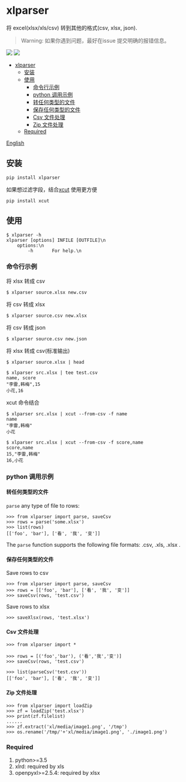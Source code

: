 # xlparser
将 excel(xlsx/xls/csv) 转到其他的格式(csv, xlsx, json).

> Warning: 如果你遇到问题，最好在issue 提交明确的报错信息。

[![](https://img.shields.io/pypi/pyversions/xlparser.svg?longCache=True)](https://pypi.org/pypi/xlparser/)
[![](https://img.shields.io/pypi/v/xlparser.svg?maxAge=36000)](https://pypi.org/pypi/xlparser/)

- [xlparser](#xlparser)
  - [安装](#安装)
  - [使用](#使用)
    - [命令行示例](#命令行示例)
    - [python 调用示例](#python-调用示例)
    - [转任何类型的文件](#转任何类型的文件)
    - [保存任何类型的文件](#保存任何类型的文件)
    - [Csv 文件处理](#csv-文件处理)
    - [Zip 文件处理](#zip-文件处理)
  - [Required](#required)

[English](README.md)

## 安装

    pip install xlparser

如果想过滤字段，结合[xcut](https://github.com/ahuigo/xcut) 使用更方便

    pip install xcut

## 使用

    $ xlparser -h
    xlparser [options] INFILE [OUTFILE]\n
        options:\n
            -h       For help.\n

### 命令行示例
将 xlsx 转成 csv

    $ xlparser source.xlsx new.csv 

将 csv 转成 xlsx

    $ xlparser source.csv new.xlsx 

将 csv 转成 json

    $ xlparser source.csv new.json

将 xlsx 转成 csv(标准输出)

    $ xlparser source.xlsx | head 

    $ xlparser src.xlsx | tee test.csv
    name, score
    "李雷,韩梅",15
    小花,16

xcut 命令结合

    $ xlparser src.xlsx | xcut --from-csv -f name 
    name
    "李雷,韩梅"
    小花

    $ xlparser src.xlsx | xcut --from-csv -f score,name
    score,name
    15,"李雷,韩梅"
    16,小花

### python 调用示例

#### 转任何类型的文件
`parse` any type of file to rows:

    >>> from xlparser import parse, saveCsv
    >>> rows = parse('some.xlsx')
    >>> list(rows)
    [['foo', 'bar'], ['看', '我', '变']]

The `parse` function supports the following file formats: .csv, .xls, .xlsx .

#### 保存任何类型的文件
Save rows to csv

    >>> from xlparser import parse, saveCsv
    >>> rows = [['foo', 'bar'], ['看', '我', '变']]
    >>> saveCsv(rows, 'test.csv')

Save rows to xlsx

    >>> saveXlsx(rows, 'test.xlsx')

#### Csv 文件处理

    >>> from xlparser import *

    >>> rows = [('foo','bar'), ('看','我','变')]
    >>> saveCsv(rows, 'test.csv')

    >>> list(parseCsv('test.csv'))
    [['foo', 'bar'], ['看', '我', '变']]

#### Zip 文件处理

    >>> from xlparser import loadZip
    >>> zf = loadZip('test.xlsx')
    >>> print(zf.filelist)
    ......
    >>> zf.extract('xl/media/image1.png', '/tmp')
    >>> os.rename('/tmp/'+'xl/media/image1.png', './image1.png')

### Required
1. python>=3.5
2. xlrd: required by xls
2. openpyxl>=2.5.4: required by xlsx
